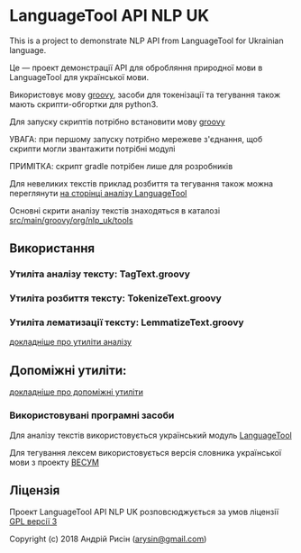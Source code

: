 # LanguageTool API NLP UK

This is a project to demonstrate NLP API from LanguageTool for Ukrainian language.

Це — проект демонстрації API для обробляння природної мови в LanguageTool для української мови.

Використовує мову [groovy](http://www.groovy-lang.org/), засоби для токенізації та тегування також мають скрипти-обгортки для python3.

Для запуску скриптів потрібно встановити мову [groovy](http://www.groovy-lang.org/) 

УВАГА: при першому запуску потрібно мережеве з'єднання, щоб скрипти могли звантажити потрібні модулі

ПРИМІТКА: скрипт gradle потрібен лише для розробників

Для невеликих текстів приклад розбиття та тегування також можна переглянути [на сторінці аналізу LanguageTool](https://community.languagetool.org/analysis?lang=uk)

Основні скрити аналізу текстів знаходяться в каталозі [src/main/groovy/org/nlp_uk/tools](src/main/groovy/org/nlp_uk/tools)


## Використання


### Утиліта аналізу тексту: TagText.groovy
### Утиліта розбиття тексту: TokenizeText.groovy
### Утиліта лематизації тексту: LemmatizeText.groovy

[докладніше про утиліти аналізу](src/main/groovy/org/nlp_uk/tools/README.md)


## Допоміжні утиліти:
[докладніше про допоміжні утиліти](src/main/groovy/org/nlp_uk/other/README.md)


### Використовувані програмні засоби

Для аналізу текстів використовується український модуль [LanguageTool](https://languagetool.org)

Для тегування лексем використовується версія словника української мови з проекту [ВЕСУМ](https://github.com/brown-uk/dict_uk)


## Ліцензія

Проект LanguageTool API NLP UK розповсюджується за умов ліцензії [GPL версії 3](https://www.gnu.org/licenses/gpl.html)

Copyright (c) 2018 Андрій Рисін (arysin@gmail.com)
